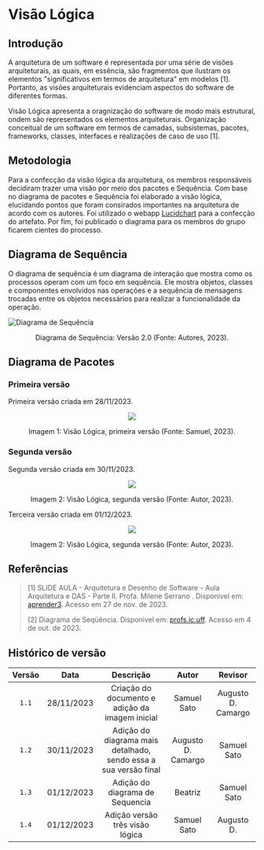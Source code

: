 # Visão Lógica

## Introdução

A arquitetura de um software é representada por uma série de visões arquiteturais, as quais, em essência, são fragmentos que ilustram os elementos "significativos em termos de arquitetura" em modelos [1]. Portanto, as visões arquiteturais evidenciam aspectos do software de diferentes formas.

Visão Lógica apresenta a oragnização do software de modo mais estrutural, ondem são representados os elementos arquiteturais. Organização conceitual de um software em termos de camadas, subsistemas, pacotes, frameworks, classes, interfaces e realizações de caso de uso [1].

## Metodologia

Para a confecção da visão lógica da arquitetura, os membros responsáveis decidiram trazer uma visão por meio dos pacotes e Sequência. Com base no diagrama de pacotes e Sequência foi elaborado a visão lógica, elucidando pontos que foram consirados importantes na arquitetura de acordo com os autores. Foi utilizado o webapp [Lucidchart](https://www.lucidchart.com/pages/) para a confecção do artefato. Por fim, foi publicado o diagrama para os membros do grupo ficarem cientes do processo.

## Diagrama de Sequência

O diagrama de sequência é um diagrama de interação que mostra como os processos operam com um foco em sequência. Ele mostra objetos, classes e componentes envolvidos nas operações e a sequência de mensagens trocadas entre os objetos necessários para realizar a funcionalidade da operação.

![Diagrama de Sequência](Diag_De_Sequencia_V2.0.png)
<center>
<p> Diagrama de Sequência: Versão 2.0 (Fonte: Autores, 2023).</a></p> 
</center>

## Diagrama de Pacotes

### Primeira versão

Primeira versão criada em 28/11/2023.

<center>
    <img src="assets/visao_logica_v1.png"/>
    <p> Imagem 1: Visão Lógica, primeira versão (Fonte: Samuel, 2023).</p> 
</center>

### Segunda versão

Segunda versão criada em 30/11/2023.

<center>
    <img src="assets/visao_logica_v2.png"/>
    <p> Imagem 2: Visão Lógica, segunda versão (Fonte: Autor, 2023).</p> 
</center>

Terceira versão criada em 01/12/2023.

<center>
    <img src="assets/visao_logica_v3.png"/>
    <p> Imagem 2: Visão Lógica, segunda versão (Fonte: Autor, 2023).</p> 
</center>

## Referências

> [1] SLIDE AULA - Arquitetura e Desenho de Software - Aula Arquitetura e DAS - Parte II. Profa. Milene Serrano . Disponivel em: [aprender3](https://aprender3.unb.br/pluginfile.php/2649469/mod_label/intro/Arquitetura%20e%20Desenho%20de%20Software%20-%20Aula%20Arquitetura%20e%20DAS%20-%20Parte%20II%20-%20Profa.%20Milene.pdf). Acesso em 27 de nov. de 2023.
>
> [2] Diagrama de Seqüência. Disponivel em: [profs.ic.uff](http://profs.ic.uff.br/~viviane.silva/es1/util/aula8.pdf). Acesso em 4 de out. de 2023.


## Histórico de versão

| Versão |    Data    |                Descrição                 |     Autor     |    Revisor    |
| :----: | :--------: | :--------------------------------------: | :-----------: | :-----------: |
| `1.1`  | 28/11/2023 |Criação do documento e adição da imagem inicial |   Samuel Sato  |    Augusto D. Camargo   |
|`1.2`|30/11/2023|Adição do diagrama mais detalhado, sendo essa a sua versão final|Augusto D. Camargo| Samuel Sato|
|`1.3`|01/12/2023|Adição do diagrama de Sequencia|Beatriz| Samuel Sato|
|`1.4`|01/12/2023|Adição versão três visão lógica|Samuel Sato| Augusto D.|

